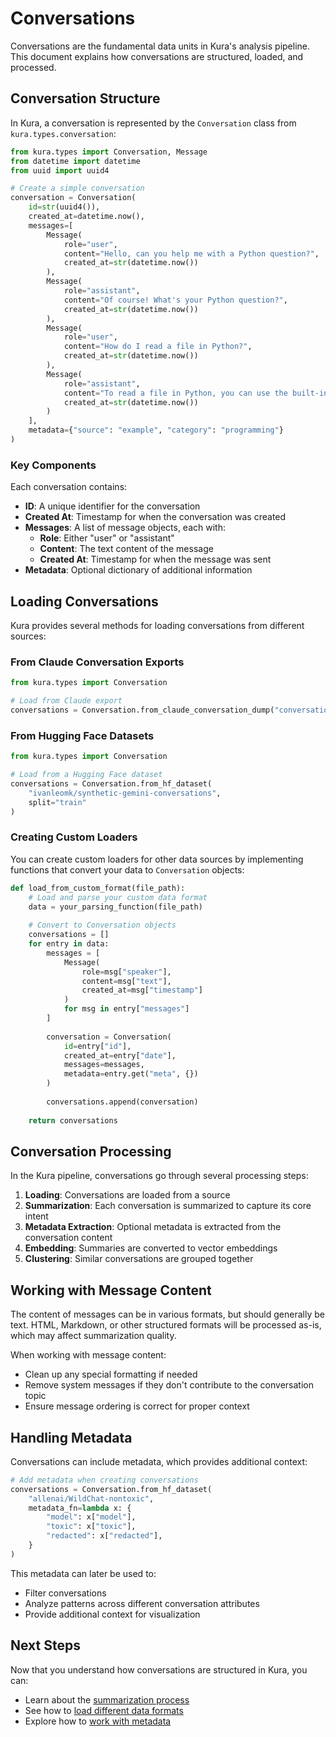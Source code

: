 # Conversations

Conversations are the fundamental data units in Kura's analysis pipeline. This document explains how conversations are structured, loaded, and processed.

## Conversation Structure

In Kura, a conversation is represented by the `Conversation` class from `kura.types.conversation`:

```python
from kura.types import Conversation, Message
from datetime import datetime
from uuid import uuid4

# Create a simple conversation
conversation = Conversation(
    id=str(uuid4()),
    created_at=datetime.now(),
    messages=[
        Message(
            role="user",
            content="Hello, can you help me with a Python question?",
            created_at=str(datetime.now())
        ),
        Message(
            role="assistant",
            content="Of course! What's your Python question?",
            created_at=str(datetime.now())
        ),
        Message(
            role="user",
            content="How do I read a file in Python?",
            created_at=str(datetime.now())
        ),
        Message(
            role="assistant",
            content="To read a file in Python, you can use the built-in open() function...",
            created_at=str(datetime.now())
        )
    ],
    metadata={"source": "example", "category": "programming"}
)
```

### Key Components

Each conversation contains:

- **ID**: A unique identifier for the conversation
- **Created At**: Timestamp for when the conversation was created
- **Messages**: A list of message objects, each with:
  - **Role**: Either "user" or "assistant"
  - **Content**: The text content of the message
  - **Created At**: Timestamp for when the message was sent
- **Metadata**: Optional dictionary of additional information

## Loading Conversations

Kura provides several methods for loading conversations from different sources:

### From Claude Conversation Exports

```python
from kura.types import Conversation

# Load from Claude export
conversations = Conversation.from_claude_conversation_dump("conversations.json")
```

### From Hugging Face Datasets

```python
from kura.types import Conversation

# Load from a Hugging Face dataset
conversations = Conversation.from_hf_dataset(
    "ivanleomk/synthetic-gemini-conversations",
    split="train"
)
```

### Creating Custom Loaders

You can create custom loaders for other data sources by implementing functions that convert your data to `Conversation` objects:

```python
def load_from_custom_format(file_path):
    # Load and parse your custom data format
    data = your_parsing_function(file_path)
    
    # Convert to Conversation objects
    conversations = []
    for entry in data:
        messages = [
            Message(
                role=msg["speaker"],
                content=msg["text"],
                created_at=msg["timestamp"]
            )
            for msg in entry["messages"]
        ]
        
        conversation = Conversation(
            id=entry["id"],
            created_at=entry["date"],
            messages=messages,
            metadata=entry.get("meta", {})
        )
        
        conversations.append(conversation)
    
    return conversations
```

## Conversation Processing

In the Kura pipeline, conversations go through several processing steps:

1. **Loading**: Conversations are loaded from a source
2. **Summarization**: Each conversation is summarized to capture its core intent
3. **Metadata Extraction**: Optional metadata is extracted from the conversation content
4. **Embedding**: Summaries are converted to vector embeddings
5. **Clustering**: Similar conversations are grouped together

## Working with Message Content

The content of messages can be in various formats, but should generally be text. HTML, Markdown, or other structured formats will be processed as-is, which may affect summarization quality.

When working with message content:

- Clean up any special formatting if needed
- Remove system messages if they don't contribute to the conversation topic
- Ensure message ordering is correct for proper context

## Handling Metadata

Conversations can include metadata, which provides additional context:

```python
# Add metadata when creating conversations
conversations = Conversation.from_hf_dataset(
    "allenai/WildChat-nontoxic",
    metadata_fn=lambda x: {
        "model": x["model"],
        "toxic": x["toxic"],
        "redacted": x["redacted"],
    }
)
```

This metadata can later be used to:
- Filter conversations
- Analyze patterns across different conversation attributes
- Provide additional context for visualization

## Next Steps

Now that you understand how conversations are structured in Kura, you can:

- Learn about the [summarization process](summarization.md)
- See how to [load different data formats](../guides/loading-data.md)
- Explore how to [work with metadata](../guides/metadata.md)